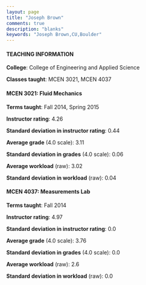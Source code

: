 ```yaml
---
layout: page
title: "Joseph Brown" 
comments: true
description: "blanks"
keywords: "Joseph Brown,CU,Boulder"
---
```

<head>
<script src="https://ajax.googleapis.com/ajax/libs/jquery/2.1.3/jquery.min.js"></script>
<script src="https://dl.dropboxusercontent.com/s/pc42nxpaw1ea4o9/highcharts.js?dl=0"></script>
<!-- <script src="../assets/js/highcharts.js"></script> -->
<style type="text/css">@font-face {
	font-family: "Bebas Neue";
	src: url(https://www.filehosting.org/file/details/544349/BebasNeue Regular.otf) format("opentype");
	}
	h1.Bebas { 
		font-family: "Bebas Neue", Verdana, Tahoma;
	}
</style>
</head>
	   
#### TEACHING INFORMATION

**College**: College of Engineering and Applied Science

**Classes taught**: MCEN 3021, MCEN 4037

#### MCEN 3021: Fluid Mechanics

**Terms taught**: Fall 2014, Spring 2015

**Instructor rating**: 4.26

**Standard deviation in instructor rating**: 0.44

**Average grade** (4.0 scale): 3.11

**Standard deviation in grades** (4.0 scale): 0.06

**Average workload** (raw): 3.02

**Standard deviation in workload** (raw): 0.04

#### MCEN 4037: Measurements Lab

**Terms taught**: Fall 2014

**Instructor rating**: 4.97

**Standard deviation in instructor rating**: 0.0

**Average grade** (4.0 scale): 3.76

**Standard deviation in grades** (4.0 scale): 0.0

**Average workload** (raw): 2.6

**Standard deviation in workload** (raw): 0.0

